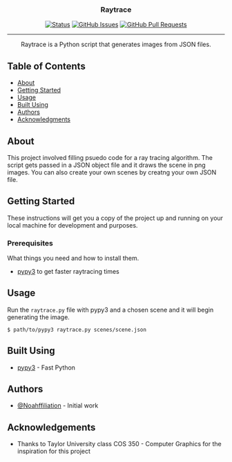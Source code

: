 <h3 align="center">Raytrace</h3>

<div align="center">

  [![Status](https://img.shields.io/badge/status-active-success.svg)]() 
  [![GitHub Issues](https://img.shields.io/github/issues/Noahffiliation/Raytrace.svg)](https://github.com/Noahffiliation/Raytrace/issues)
  [![GitHub Pull Requests](https://img.shields.io/github/issues-pr/Noahffiliation/Raytrace.svg)](https://github.com/Noahffiliation/Raytrace/pulls)
  
</div>

---

<p align="center"> Raytrace is a Python script that generates images from JSON files.
    <br> 
</p>

## Table of Contents
- [About](#about)
- [Getting Started](#getting_started)
- [Usage](#usage)
- [Built Using](#built_using)
- [Authors](#authors)
- [Acknowledgments](#acknowledgement)

## About <a name = "about"></a>
This project involved filling psuedo code for a ray tracing algorithm. The script gets passed in a JSON object file and it draws the scene in png images. You can also create your own scenes by creatng your own JSON file.

## Getting Started <a name = "getting_started"></a>
These instructions will get you a copy of the project up and running on your local machine for development and purposes.

### Prerequisites
What things you need and how to install them.

- [pypy3](https://pypy.org/download.html) to get faster raytracing times

## Usage
Run the `raytrace.py` file with pypy3 and a chosen scene and it will begin generating the image.

```
$ path/to/pypy3 raytrace.py scenes/scene.json
```

## Built Using <a name = "built_using"></a>
- [pypy3](https://pypy.org/) - Fast Python

## Authors <a name = "authors"></a>
- [@Noahffiliation](https://github.com/Noahffiliation) - Initial work

## Acknowledgements <a name = "acknowledgement"></a>
- Thanks to Taylor University class COS 350 - Computer Graphics for the inspiration for this project
